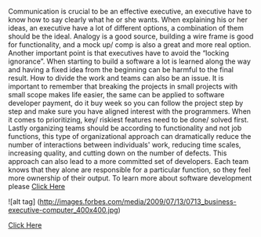Communication is crucial to be an effective executive, an executive have to know how to say clearly what he or she wants. When explaining his or her ideas, an executive have a lot of different options, a combination of them should be the ideal. Analogy is a good source, building a wire frame is good for functionality, and a mock up/ comp is also a great and more real option. 
Another important point is that executives have to avoid the “locking ignorance”. When starting to build a software a lot is learned along the way and having a fixed idea from the beginning can be harmful to the final result. 
How to divide the work and teams can also be an issue. It is important to remember that breaking the projects in small projects with small scope makes life easier, the same can be applied to software developer payment, do it buy week so you can follow the project step by step and make sure you have aligned interest with the programmers. When it comes to prioritizing, key/ riskiest features need to be done/ solved first. Lastly organizing teams should be according to functionality and not job functions, this type of organizational approach can dramatically reduce the number of interactions between individuals' work, reducing time scales, increasing quality, and cutting down on the number of defects. This approach can also lead to a more committed set of developers. Each team knows that they alone are responsible for a particular function, so they feel more ownership of their output.
To learn more about software development please 
[Click Here](https://en.wikipedia.org/wiki/Software_development_process)


![alt tag] (http://images.forbes.com/media/2009/07/13/0713_business-executive-computer_400x400.jpg)

[Click Here](http://blogs.wsj.com/digits/2015/10/09/tech-startups-chase-something-other-than-profits/)


